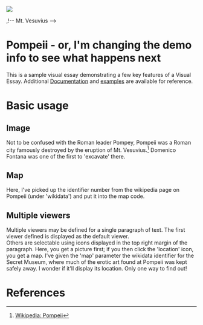 <a href="https://juncture-digital.org"><img src="https://juncture-digital.org/images/ve-button.png"></a>

<param ve-config 
       title="SG Test: Pompeii"
       author="JSTOR Labs team"
       banner="https://iiif.juncture-digital.org/banner/?url=https://upload.wikimedia.org/wikipedia/commons/a/a1/Garden_pompei_site.jpeg" 
       layout="vertical">

<!-- Entities discussed throughout the essay are typically defined before the essay text and
     are thus available in all text.  Entity identifiers (QIDs) can be found in either
     Wikipedia or Wikidata (https://www.wikidata.org)> -->
<param ve-entity eid="Q125414"> <!-- Pompey -->
<param ve-entity eid="Q336806"> <!-- Domenico Fontana -->
<param ve-entity eid="Q43332"> <!-- Pompeii -->
<param ve-entity eid="Q36600"> <!-- The Hague -->
<param ve-entity eid="Q3523"><!-- The Secret Museum -->
<param ve-entity eid="Q524">,!-- Mt. Vesuvius -->

# Pompeii - or, I'm changing the demo info to see what happens next

This is a sample visual essay demonstrating a few key features of a Visual Essay. Additional [Documentation](https://github.com/JSTOR-Labs/juncture/wiki) and [examples](https://jstor-labs.github.io/juncture-examples) are available for reference.
<param ve-image 
       manifest="https://iiif.juncture-digital.org/banner/?url=https://upload.wikimedia.org/wikipedia/commons/7/7b/Via_dell%27Abbondanza_1.JPG">

# Basic usage

## Image

Not to be confused with the Roman leader Pompey, Pompeii was a Roman city famously destroyed by the eruption of Mt. Vesuvius.[^1] Domenico Fontana was one of the first to 'excavate' there.
<param ve-image 
       label="Forum at Pompeii" 
       description="Photo from Wikicommons" 
       license="public domain" 
       url="https://upload.wikimedia.org/wikipedia/commons/3/32/Atrium%2C_Pompeii_%2814978508290%29.jpg">

## Map

Here, I've picked up the identifier number from the wikipedia page on Pompeii (under 'wikidata') and put it into the map code.
<param ve-map center="Q43332" zoom="13" prefer-geojson>

## Multiple viewers

Multiple viewers may be defined for a single paragraph of text.  The first viewer defined is displayed as the default viewer.  
Others are selectable using icons displayed in the top right margin of the paragraph. Here, you get a picture first; if you then click the 'location' icon, you get a map. I've given the 'map' parameter the wikidata identifier for the Secret Museum, where much of the erotic art found at Pompeii was kept safely away. I wonder if it'll display its location. Only one way to find out!
<param ve-image 
       url="https://upload.wikimedia.org/wikipedia/commons/5/56/Pan_copulating_with_goat_1.JPG">
<param ve-map center="Q3523" zoom="11">
<param ve-compare curtain 
              url="before.jpg" 
              label="slide 1">
<param ve-compare 
              url="after.jpg" 
              label="slide2">


# References

[^1]: [Wikipedia: Pompeii](https://en.wikipedia.org/wiki/Pompeii)
